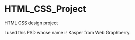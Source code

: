 # HTML_CSS_Project
HTML CSS design project

I used this PSD whose name is Kasper from Web Graphberry.
